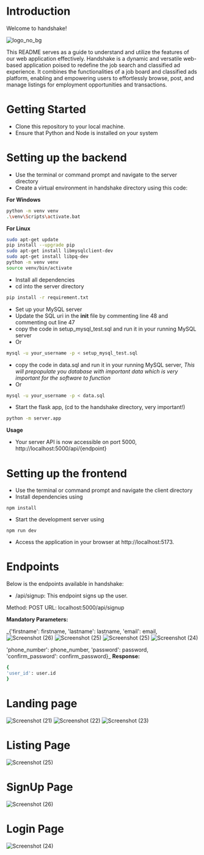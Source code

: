 # Introduction
Welcome to handshake!

![logo_no_bg](https://github.com/dominic-source/handshake/assets/68060853/e3d0eabe-d6d7-45d6-80c2-c73065d53fd3)

This README serves as a guide to understand and utilize the features of our web application effectively.
Handshake is a dynamic and versatile web-based application poised to redefine the job search and classified ad experience. It combines the functionalities of a job board and classified ads platform, enabling and empowering users to effortlessly browse, post, and manage listings for employment opportunities and transactions.

# Getting Started
- Clone this repository to your local machine.
- Ensure that Python and Node is installed on your system

# Setting up the backend
- Use the terminal or command prompt and navigate to the server directory
- Create a virtual environment in handshake directory using this code:

**For Windows**
```bash
python -m venv venv
.\venv\Scripts\activate.bat
```
**For Linux**
```bash
sudo apt-get update
pip install --upgrade pip
sudo apt-get install libmysqlclient-dev
sudo apt-get install libpq-dev
python -m venv venv
source venv/bin/activate
```
- Install all dependencies
- cd into the server directory
```bash
pip install -r requirement.txt
```
- Set up your MySQL server
- Update the SQL uri in the __init__ file by commenting line 48 and commenting out line 47
- copy the code in setup_mysql_test.sql and run it in your running MySQL server
- Or
```bash
mysql -u your_username -p < setup_mysql_test.sql
```
- copy the code in data.sql and run it in your running MySQL server, _This will prepopulate you database with important data which is very important for the software to function_
- Or
```bash
mysql -u your_username -p < data.sql
```
- Start the flask app, (cd to the handshake directory, very important!)
```bash
python -m server.app
```
**Usage**
- Your server API is now accessible on port 5000, http://localhost:5000/api/{endpoint}

# Setting up the frontend

- Use the terminal or command prompt and navigate the client directory
- Install dependencies using
```
npm install
```
- Start the development server using
```
npm run dev
```
- Access the application in your browser at http://localhost:5173.

# Endpoints
Below is the endpoints available in handshake:
- /api/signup: This endpoint signs up the user.

Method: POST
URL: localhost:5000/api/signup

**Mandatory Parameters:**

_{'firstname': firstname,
'lastname': lastname,
'email': email,![Screenshot (26)](https://github.com/HandshakeOrg/handshake/assets/68060853/edfdd578-1ab6-408d-9ad6-54e7f9734576)
![Screenshot (25)](https://github.com/HandshakeOrg/handshake/assets/68060853/edcf5e95-3dc2-4a37-926c-a0798ebf2dc6)
![Screenshot (25)](https://github.com/HandshakeOrg/handshake/assets/68060853/de5c622c-4773-45ce-abe1-d68bd6782000)
![Screenshot (24)](https://github.com/HandshakeOrg/handshake/assets/68060853/8e2557c7-a662-4f2a-b519-5e456b5107c8)

'phone_number': phone_number,
'password': password,
'confirm_password': confirm_password}_
**Response:**
```bash
{
'user_id': user.id
}
```
# Landing page
![Screenshot (21)](https://github.com/HandshakeOrg/handshake/assets/68060853/92400906-d2e0-4b27-b626-6c9ad9061485)
![Screenshot (22)](https://github.com/HandshakeOrg/handshake/assets/68060853/11f778a0-24b7-4f85-8515-84dc742dd975)
![Screenshot (23)](https://github.com/HandshakeOrg/handshake/assets/68060853/4d17cb2d-bce4-4c85-942a-98f63617f27c)

# Listing Page
![Screenshot (25)](https://github.com/HandshakeOrg/handshake/assets/68060853/2cf3fff9-8efd-4578-ae3c-22d18ed91b2a)

# SignUp Page
![Screenshot (26)](https://github.com/HandshakeOrg/handshake/assets/68060853/965827e7-d42a-474f-88ed-0b83298ab8d7)

# Login Page
![Screenshot (24)](https://github.com/HandshakeOrg/handshake/assets/68060853/c133ff58-de90-4bb0-8cae-ce42dd93b18b)
